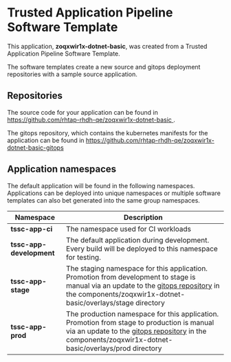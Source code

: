 # Trusted Application Pipeline Software Template

This application, **zoqxwir1x-dotnet-basic**, was created from a Trusted Application Pipeline Software Template.

The software templates create a new source and gitops deployment repositories with a sample source application. 

## Repositories

The source code for your application can be found in [https://github.com/rhtap-rhdh-qe/zoqxwir1x-dotnet-basic ](https://github.com/rhtap-rhdh-qe/zoqxwir1x-dotnet-basic ).
 
The gitops repository, which contains the kubernetes manifests for the application can be found in 
[https://github.com/rhtap-rhdh-qe/zoqxwir1x-dotnet-basic-gitops ](https://github.com/rhtap-rhdh-qe/zoqxwir1x-dotnet-basic-gitops ) 

## Application namespaces 

The default application will be found in the following namespaces. Applications can be deployed into unique namespaces or multiple software templates can also bet generated into the same group namespaces.  

|  Namespace   |  Description   |  
| -------- | -------- |
| **tssc-app-ci** | The namespace used for CI workloads |
| **tssc-app-development** | The default application during development. Every build will be deployed to this namespace for testing. |
| **tssc-app-stage** | The staging namespace for this application. Promotion from development to stage is manual via an update to the [gitops repository](https://github.com/rhtap-rhdh-qe/zoqxwir1x-dotnet-basic-gitops ) in the components/zoqxwir1x-dotnet-basic/overlays/stage directory |
| **tssc-app-prod** | The production namespace for this application. Promotion from stage to production is manual via an update to the [gitops repository](https://github.com/rhtap-rhdh-qe/zoqxwir1x-dotnet-basic-gitops ) in the components/zoqxwir1x-dotnet-basic/overlays/prod directory |